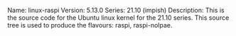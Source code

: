 Name:    linux-raspi
Version: 5.13.0
Series:  21.10 (impish)
Description:
    This is the source code for the Ubuntu linux kernel for the 21.10 series. This
    source tree is used to produce the flavours: raspi, raspi-nolpae.
